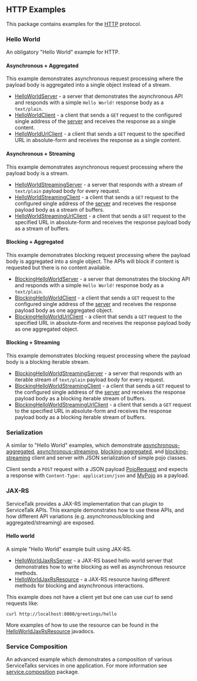## HTTP Examples

This package contains examples for the [HTTP](https://tools.ietf.org/html/rfc7231) protocol.



### Hello World

An obligatory "Hello World" example for HTTP.


#### Asynchronous + Aggregated

This example demonstrates asynchronous request processing where the payload body is aggregated into a single object
instead of a stream.

- [HelloWorldServer](helloworld/async/HelloWorldClient.java) - a server that demonstrates the asynchronous API and
responds with a simple `Hello World!` response body as a `text/plain`.
- [HelloWorldClient](helloworld/async/HelloWorldClient.java) - a client that sends a `GET` request to the configured
single address of the [server](helloworld/async/HelloWorldServer.java) and receives the response as a single content.
- [HelloWorldUrlClient](helloworld/async/HelloWorldUrlClient.java) - a client that sends a `GET` request to the
specified URL in absolute-form and receives the response as a single content.


#### Asynchronous + Streaming

This example demonstrates asynchronous request processing where the payload body is a stream.

- [HelloWorldStreamingServer](helloworld/async/streaming/HelloWorldStreamingServer.java) - a server that responds with a
stream of `text/plain` payload body for every request.
- [HelloWorldStreamingClient](helloworld/async/streaming/HelloWorldStreamingClient.java) - a client that sends a `GET`
request to the configured single address of the [server](helloworld/async/streaming/HelloWorldStreamingServer.java) and
receives the response payload body as a stream of buffers.
- [HelloWorldStreamingUrlClient](helloworld/async/streaming/HelloWorldStreamingUrlClient.java) - a client that sends a
`GET` request to the specified URL in absolute-form and receives the response payload body as a stream of buffers.


#### Blocking + Aggregated

This example demonstrates blocking request processing where the payload body is aggregated into a single object. The
APIs will block if content is requested but there is no content available.

- [BlockingHelloWorldServer](helloworld/blocking/BlockingHelloWorldServer.java) - a server that demonstrates the
blocking API and responds with a simple `Hello World!` response body as a `text/plain`.
- [BlockingHelloWorldClient](helloworld/blocking/BlockingHelloWorldClient.java) - a client that sends a `GET` request to
the configured single address of the [server](helloworld/blocking/BlockingHelloWorldServer.java) and receives the
response payload body as one aggregated object.
- [BlockingHelloWorldUrlClient](helloworld/blocking/BlockingHelloWorldUrlClient.java) - a client that sends a `GET`
request to the specified URL in absolute-form and receives the response payload body as one aggregated object.


#### Blocking + Streaming

This example demonstrates blocking request processing where the payload body is a blocking iterable stream.

- [BlockingHelloWorldStreamingServer](helloworld/blocking/streaming/BlockingHelloWorldStreamingServer.java) - a server
that responds with an iterable stream of `text/plain` payload body for every request.
- [BlockingHelloWorldStreamingClient](helloworld/blocking/streaming/BlockingHelloWorldStreamingClient.java) - a client
that sends a `GET` request to the configured single address of the
[server](helloworld/blocking/streaming/BlockingHelloWorldStreamingServer.java) and receives the response payload body as
a blocking iterable stream of buffers.
- [BlockingHelloWorldStreamingUrlClient](helloworld/blocking/streaming/BlockingHelloWorldStreamingUrlClient.java) - a
client that sends a `GET` request to the specified URL in absolute-form and receives the response payload body as a
blocking iterable stream of buffers.



### Serialization

A similar to "Hello World" examples, which demonstrate [asynchronous-aggregated](serialization/async),
[asynchronous-streaming](serialization/async/streaming), [blocking-aggregated](serialization/blocking), and
[blocking-streaming](serialization/blocking/streaming) client and server with JSON serialization of simple pojo classes.

Client sends a `POST` request with a JSON payload [PojoRequest](serialization/PojoRequest.java) and expects a response
with `Content-Type: application/json` and [MyPojo](serialization/MyPojo.java) as a payload.



### JAX-RS

ServiceTalk provides a JAX-RS implementation that can plugin to ServiceTalk APIs.
This example demonstrates how to use these APIs, and how different API variations (e.g. asynchronous/blocking and
aggregated/streaming) are exposed.


#### Hello world

A simple "Hello World" example built using JAX-RS.

- [HelloWorldJaxRsServer](jaxrs/HelloWorldJaxRsServer.java) - a JAX-RS based hello world server that demonstrates how to
write blocking as well as asynchronous resource methods.
- [HelloWorldJaxRsResource](jaxrs/HelloWorldJaxRsResource.java) - a JAX-RS resource having different methods for
blocking and asynchronous interactions.

This example does not have a client yet but one can use curl to send requests like:

```
curl http://localhost:8080/greetings/hello
```

More examples of how to use the resource can be found in the
[HelloWorldJaxRsResource](jaxrs/HelloWorldJaxRsResource.java) javadocs.



### Service Composition

An advanced example which demonstrates a composition of various ServiceTalks services in one application.
For more information see [service.composition](service/composition) package.
